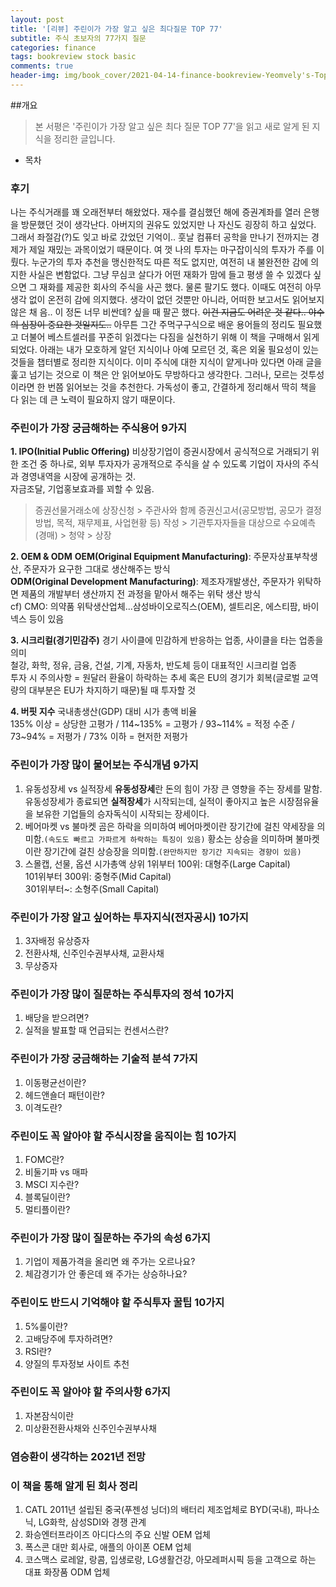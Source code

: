 ```yaml
---
layout: post
title: '[리뷰] 주린이가 가장 알고 싶은 최다질문 TOP 77'
subtitle: 주식 초보자의 77가지 질문
categories: finance
tags: bookreview stock basic
comments: true
header-img: img/book_cover/2021-04-14-finance-bookreview-Yeomvely's-Top-77-Questions.png
---
```


##개요
> 본 서평은 '주린이가 가장 알고 싶은 최다 질문 TOP 77'을 읽고 새로 알게 된 지식을 정리한 글입니다.

- 목차

### 후기
나는 주식거래를 꽤 오래전부터 해왔었다. 재수를 결심했던 해에 증권계좌를 열러 은행을 방문했던 것이 생각난다.
아버지의 권유도 있었지만 나 자신도 굉장히 하고 싶었다. 그래서 좌절감(?)도 잊고 바로 갔었던 기억이..
훗날 컴퓨터 공학을 만나기 전까지는 경제가 제일 재밌는 과목이었기 때문이다.
여 껏 나의 투자는 마구잡이식의 투자가 주를 이뤘다. 누군가의 투자 추천을 맹신한적도 따른 적도 없지만, 여전히
내 불완전한 감에 의지한 사실은 변함없다. 그냥 무심코 살다가 어떤 재화가 맘에 들고 평생 쓸 수 있겠다 싶으면
그 재화를 제공한 회사의 주식을 사곤 했다. 물론 팔기도 했다. 이때도 여전히 아무 생각 없이 온전히 감에 의지했다.
생각이 없던 것뿐만 아니라, 어떠한 보고서도 읽어보지 않은 채 음.. 이 정돈 너무 비싼데? 싶을 때 팔곤 했다.
~~이건 지금도 어려운 것 같다.. 야수의 심장이 중요한 것일지도..~~ 아무튼 그간 주먹구구식으로 배운 용어들의 정리도 필요했고
더불어 베스트셀러를 꾸준히 읽겠다는 다짐을 실천하기 위해 이 책을 구매해서 읽게 되었다.
아래는 내가 모호하게 알던 지식이나 아예 모르던 것, 혹은 외울 필요성이 있는 것들을 챕터별로 정리한 지식이다. 이미 주식에 대한 지식이 얕게나마 있다면 아래 글을 훑고 넘기는 것으로 이 책은 안 읽어보아도 무방하다고 생각한다. 그러나, 모르는 것투성이라면 한 번쯤 읽어보는 것을 추천한다. 가독성이 좋고, 간결하게 정리해서 딱히 책을 다 읽는 데 큰 노력이 필요하지 않기 때문이다.

### 주린이가 가장 궁금해하는 **주식용어** 9가지
**1. IPO(Initial Public Offering)**
비상장기업이 증권시장에서 공식적으로 거래되기 위한 조건 중 하나로, 외부 투자자가 공개적으로 주식을 살 수 있도록 기업이 자사의 주식과 경영내역을 시장에 공개하는 것.  
자금조달, 기업홍보효과를 꾀할 수 있음.  
> 증권선물거래소에 상장신청 > 주관사와 함께 증권신고서(공모방법, 공모가 결정방법, 목적, 재무제표, 사업현황 등) 작성 > 기관투자자들을 대상으로 수요예측(경매) > 청약 > 상장  

**2. OEM & ODM**
**OEM(Original Equipment Manufacturing)**: 주문자상표부착생산, 주문자가 요구한 그대로 생산해주는 방식  
**ODM(Original Development Manufacturing)**:  제조자개발생산, 주문자가 위탁하면 제품의 개발부터 생산까지 전 과정을 맡아서 해주는 위탁 생산 방식  
cf) CMO: 의약품 위탁생산업체...삼성바이오로직스(OEM), 셀트리온, 에스티팜, 바이넥스 등이 있음

**3. 시크리컬(경기민감주)**
경기 사이클에 민감하게 반응하는 업종, 사이클을 타는 업종을 의미  
철강, 화학, 정유, 금융, 건설, 기계, 자동차, 반도체 등이 대표적인 시크리컬 업종  
투자 시 주의사항 = 원달러 환율이 하락하는 추세 혹은 EU의 경기가 회복(글로벌 교역량의 대부분은 EU가 차지하기 때문)될 때 투자할 것

**4. 버핏 지수**
국내총생산(GDP) 대비 시가 총액 비율  
135% 이상 = 상당한 고평가 / 114~135% = 고평가 / 93~114% = 적정 수준 / 73~94% = 저평가 / 73% 이하 = 현저한 저평가    

### 주린이가 가장 많이 물어보는 **주식개념** 9가지
1. 유동성장세 vs 실적장세
**유동성장세**란 돈의 힘이 가장 큰 영향을 주는 장세를 말함. 유동성장세가 종료되면 **실적장세**가 시작되는데, 실적이 좋아지고 높은 시장점유율을 보유한 기업들의 승자독식이 시작되는 장세이다.
2. 베어마켓 vs 불마켓
곰은 하락을 의미하여 베어마켓이란 장기간에 걸친 약세장을 의미함.``(속도도 빠르고 가파르게 하락하는 특징이 있음)``
황소는 상승을 의미하며 불마켓이란 장기간에 걸친 상승장을 의미함.``(완만하지만 장기간 지속되는 경향이 있음)``
3. 스몰캡, 선물, 옵션
시가총액 상위 1위부터 100위: 대형주(Large Capital)  
101위부터 300위: 중형주(Mid Capital)  
301위부터~: 소형주(Small Capital)

### 주린이가 가장 알고 싶어하는 **투자지식(전자공시)** 10가지
1. 3자배정 유상증자
2. 전환사채, 신주인수권부사채, 교환사채
3. 무상증자

### 주린이가 가장 많이 질문하는 **주식투자의 정석** 10가지
1. 배당을 받으려면?
2. 실적을 발표할 때 언급되는 컨센서스란?

### 주린이가 가장 궁금해하는 **기술적 분석** 7가지
1. 이동평균선이란?
2. 헤드앤숄더 패턴이란?
3. 이격도란?

### 주린이도 꼭 알아야 할 **주식시장을 움직이는 힘** 10가지
1. FOMC란?
2. 비둘기파 vs 매파
3. MSCI 지수란?
4. 블록딜이란?
5. 멀티플이란?

### 주린이가 가장 많이 질문하는 **주가의 속성** 6가지
1. 기업이 제품가격을 올리면 왜 주가는 오르나요?
2. 체감경기가 안 좋은데 왜 주가는 상승하나요?

### 주린이도 반드시 기억해야 할 **주식투자 꿀팁** 10가지
1. 5%룰이란?
2. 고배당주에 투자하려면?
3. RSI란?
4. 양질의 투자정보 사이트 추천

### 주린이도 꼭 알아야 할 **주의사항** 6가지
1. 자본잠식이란
2. 미상환전환사채와 신주인수권부사채

### 염승환이 생각하는 2021년 전망

### 이 책을 통해 알게 된 회사 정리
1. CATL
2011년 설립된 중국(푸젠성 닝더)의 배터리 제조업체로 BYD(국내), 파나소닉, LG화학, 삼성SDI와 경쟁 관계
2. 화승엔터프라이즈
아디다스의 주요 신발 OEM 업체
3. 폭스콘
대만 회사로, 애플의 아이폰 OEM 업체
4. 코스맥스
로레알, 랑콤, 입생로랑, LG생활건강, 아모레퍼시픽 등을 고객으로 하는 대표 화장품 ODM 업체
